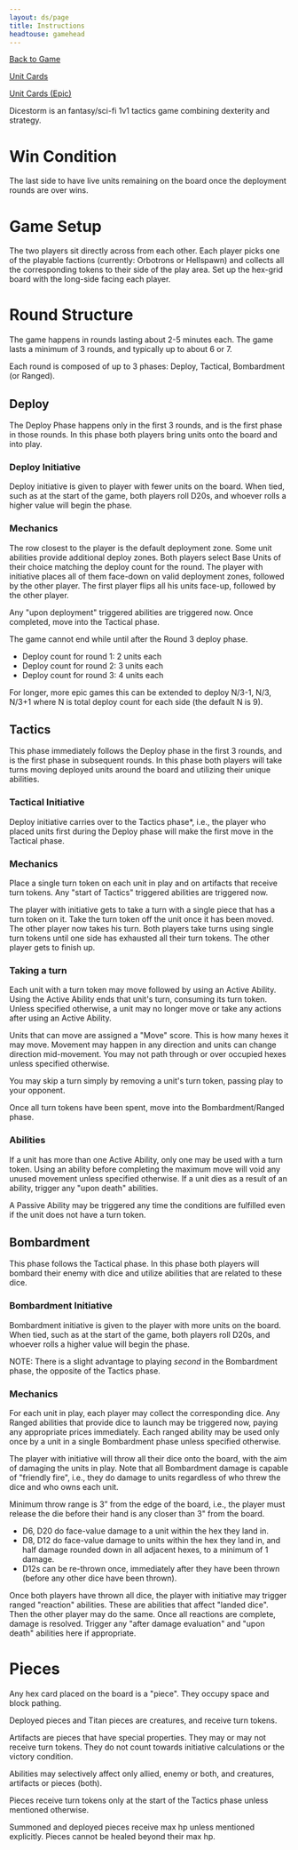 ```yaml
---
layout: ds/page
title: Instructions
headtouse: gamehead
---
```


[Back to Game](..)

[Unit Cards](units.html)

[Unit Cards (Epic)](units.html)

Dicestorm is an fantasy/sci-fi 1v1 tactics game combining dexterity and strategy.

# Win Condition
The last side to have live units remaining on the board once the deployment rounds are over wins.

# Game Setup
The two players sit directly across from each other. Each player picks one of the playable factions (currently: Orbotrons or Hellspawn) and collects all the corresponding tokens to their side of the play area. Set up the hex-grid board with the long-side facing each player.

# Round Structure
The game happens in rounds lasting about 2-5 minutes each. The game lasts a minimum of 3 rounds, and typically up to about 6 or 7. 

Each round is composed of up to 3 phases: Deploy, Tactical, Bombardment (or Ranged).

## Deploy
The Deploy Phase happens only in the first 3 rounds, and is the first phase in those rounds. In this phase both players bring units onto the board and into play. 

### Deploy Initiative
Deploy initiative is given to player with fewer units on the board. When tied, such as at the start of the game, both players roll D20s, and whoever rolls a higher value will begin the phase.

### Mechanics
The row closest to the player is the default deployment zone. Some unit abilities provide additional deploy zones.
Both players select Base Units of their choice matching the deploy count for the round. The player with initiative places all of them face-down on valid deployment zones, followed by the other player. The first player flips all his units face-up, followed by the other player.

Any "upon deployment" triggered abilities are triggered now. Once completed, move into the Tactical phase.

The game cannot end while until after the Round 3 deploy phase.

* Deploy count for round 1: 2 units each
* Deploy count for round 2: 3 units each
* Deploy count for round 3: 4 units each

For longer, more epic games this can be extended to deploy N/3-1, N/3, N/3+1 where N is total deploy count for each side (the default N is 9).

## Tactics
This phase immediately follows the Deploy phase in the first 3 rounds, and is the first phase in subsequent rounds. In this phase both players will take turns moving deployed units around the board and utilizing their unique abilities.

### Tactical Initiative
Deploy initiative carries over to the Tactics phase*, i.e., the player who placed units first during the Deploy phase will make the first move in the Tactical phase.

### Mechanics
Place a single turn token on each unit in play and on artifacts that receive turn tokens. Any "start of Tactics" triggered abilities are triggered now.

The player with initiative gets to take a turn with a single piece that has a turn token on it. Take the turn token off the unit once it has been moved. The other player now takes his turn. Both players take turns using single turn tokens until one side has exhausted all their turn tokens. The other player gets to finish up.

### Taking a turn
Each unit with a turn token may move followed by using an Active Ability. Using the Active Ability ends that unit's turn, consuming its turn token. Unless specified otherwise, a unit may no longer move or take any actions after using an Active Ability.

Units that can move are assigned a "Move" score. This is how many hexes it may move. Movement may happen in any direction and units can change direction mid-movement. You may not path through or over occupied hexes unless specified otherwise.

You may skip a turn simply by removing a unit's turn token, passing play to your opponent.

Once all turn tokens have been spent, move into the Bombardment/Ranged phase.

### Abilities
If a unit has more than one Active Ability, only one may be used with a turn token. Using an ability before completing the maximum move will void any unused movement unless specified otherwise. If a unit dies as a result of an ability, trigger any "upon death" abilities.

A Passive Ability may be triggered any time the conditions are fulfilled even if the unit does not have a turn token.

## Bombardment
This phase follows the Tactical phase. In this phase both players will bombard their enemy with dice and utilize abilities that are related to these dice.

### Bombardment Initiative
Bombardment initiative is given to the player with more units on the board. When tied, such as at the start of the game, both players roll D20s, and whoever rolls a higher value will begin the phase.

NOTE: There is a slight advantage to playing *second* in the Bombardment phase, the opposite of the Tactics phase.

### Mechanics
For each unit in play, each player may collect the corresponding dice. Any Ranged abilities that provide dice to launch may be triggered now, paying any appropriate prices immediately. Each ranged ability may be used only once by a unit in a single Bombardment phase unless specified otherwise.

The player with initiative will throw all their dice onto the board, with the aim of damaging the units in play. Note that all Bombardment damage is capable of "friendly fire", i.e., they do damage to units regardless of who threw the dice and who owns each unit.

Minimum throw range is 3” from the edge of the board, i.e., the player must release the die before their hand is any closer than 3" from the board.

* D6, D20 do face-value damage to a unit within the hex they land in.
* D8, D12 do face-value damage to units within the hex they land in, and half damage rounded down in all adjacent hexes, to a minimum of 1 damage.
* D12s can be re-thrown once, immediately after they have been thrown (before any other dice have been thrown).

Once both players have thrown all dice, the player with initiative may trigger ranged "reaction" abilities. These are abilities that affect "landed dice". Then the other player may do the same. Once all reactions are complete, damage is resolved. Trigger any "after damage evaluation" and "upon death" abilities here if appropriate.

# Pieces
Any hex card placed on the board is a "piece". They occupy space and block pathing.

Deployed pieces and Titan pieces are creatures, and receive turn tokens.

Artifacts are pieces that have special properties. They may or may not receive turn tokens. They do not count towards initiative calculations or the victory condition.

Abilities may selectively affect only allied, enemy or both, and creatures, artifacts or pieces (both).

Pieces receive turn tokens only at the start of the Tactics phase unless mentioned otherwise.

Summoned and deployed pieces receive max hp unless mentioned explicitly.
Pieces cannot be healed beyond their max hp.
